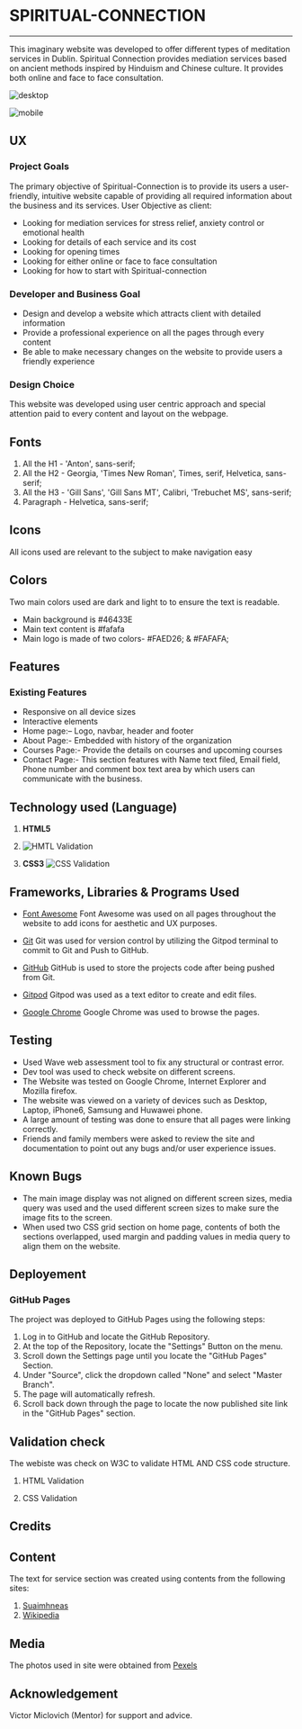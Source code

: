 # SPIRITUAL-CONNECTION
______________
This imaginary website was developed to offer different types of meditation services in Dublin. Spiritual Connection provides mediation services based on ancient methods inspired by Hinduism and Chinese culture. It provides both online and face to face consultation.

![desktop](https://user-images.githubusercontent.com/93731898/144644952-04588572-5143-47d2-8d02-9fd8d21af660.PNG)

![mobile](https://user-images.githubusercontent.com/93731898/145613156-6cbb80fe-827e-48d5-aa01-70e261473a12.PNG)


## UX

### Project Goals
The primary objective of Spiritual-Connection is to provide its users a user-friendly, intuitive website capable of providing all required information about the business and its services.
User Objective as client:
* Looking for mediation services for stress relief, anxiety control or emotional health
* Looking for details of each service and its cost
* Looking for opening times
* Looking for either online or face to face consultation
* Looking for how to start with Spiritual-connection

### Developer and Business Goal
* Design and develop a website which attracts client with detailed information
* Provide a professional experience on all the pages through every content
* Be able to make necessary changes on the website to provide users a friendly experience

### Design Choice
This website was developed using user centric approach and special attention paid to every content and layout on the webpage.

## Fonts
1. All the H1 - 'Anton', sans-serif;
2. All the H2 - Georgia, 'Times New Roman', Times, serif, Helvetica, sans-serif;
3. All the H3 - 'Gill Sans', 'Gill Sans MT', Calibri, 'Trebuchet MS', sans-serif;
4. Paragraph - Helvetica, sans-serif;

## Icons
All icons used are relevant to the subject to make navigation easy

## Colors
Two main colors used are dark and light to to ensure the text is readable.
 * Main background is #46433E
 * Main text content is #fafafa
 * Main logo is made of two colors- #FAED26; & #FAFAFA;

## Features

### Existing Features
* Responsive on all device sizes
* Interactive elements
* Home page:– Logo, navbar, header and footer
* About Page:- Embedded with history of the organization
* Courses Page:- Provide the details on courses and upcoming courses
* Contact Page:- This section features with Name text filed, Email field, Phone number and comment box text area by which users can communicate with the business. 

## Technology used (Language)
1. **HTML5**
2. ![HMTL Validation](https://user-images.githubusercontent.com/93731898/145388306-4170d1ba-00ff-48bb-86ae-edb0fea620bf.PNG)

2. **CSS3**
![CSS Validation](https://user-images.githubusercontent.com/93731898/145388334-64e5c6cc-a84e-4c71-b19f-3cdf7bed72f3.PNG)

## Frameworks, Libraries & Programs Used

* [Font Awesome](https://fontawesome.com/)
Font Awesome was used on all pages throughout the website to add icons for aesthetic and UX purposes.

* [Git](https://git-scm.com/)
Git was used for version control by utilizing the Gitpod terminal to commit to Git and Push to GitHub.

* [GitHub](https://github.com/)
GitHub is used to store the projects code after being pushed from Git.

* [Gitpod](https://www.gitpod.io/)
Gitpod was used as a text editor to create and edit files.

* [Google Chrome](https://www.google.com/)
Google Chrome was used to browse the pages.

## Testing

* Used Wave web assessment tool to fix any structural or contrast error.
* Dev tool was used to check website on different screens.
* The Website was tested on Google Chrome, Internet Explorer and Mozilla firefox.
* The website was viewed on a variety of devices such as Desktop, Laptop, iPhone6, Samsung and Huwawei phone.
* A large amount of testing was done to ensure that all pages were linking correctly.
* Friends and family members were asked to review the site and documentation to point out any bugs and/or user experience issues.

## Known Bugs

* The main image display was not aligned on different screen sizes, media query was used and the used different screen sizes to make sure the image fits to the screen.
* When used two CSS grid section on home page, contents of both the sections overlapped, used margin and padding values in media query to align them on the website.

## Deployement

### GitHub Pages
The project was deployed to GitHub Pages using the following steps:
1.	Log in to GitHub and locate the GitHub Repository.
2.	At the top of the Repository, locate the "Settings" Button on the menu.
3.	Scroll down the Settings page until you locate the "GitHub Pages" Section.
4.	Under "Source", click the dropdown called "None" and select "Master Branch".
5.	The page will automatically refresh.
6.	Scroll back down through the page to locate the now published site link in the "GitHub Pages" section.

## Validation check
The webiste was check on W3C to validate HTML AND CSS code structure.
1. HTML Validation

2. CSS Validation

## Credits

## Content
The text for service section was created using contents from the following sites:
1. 	[Suaimhneas](https://cbt-therapy-mindfulness.ie/mindfulness-for-depression/)
2.  [Wikipedia](https://www.wikipedia.org/)

## Media
The photos used in site were obtained from [Pexels](https://www.pexels.com/)

## Acknowledgement
Victor Miclovich (Mentor) for support and advice.
